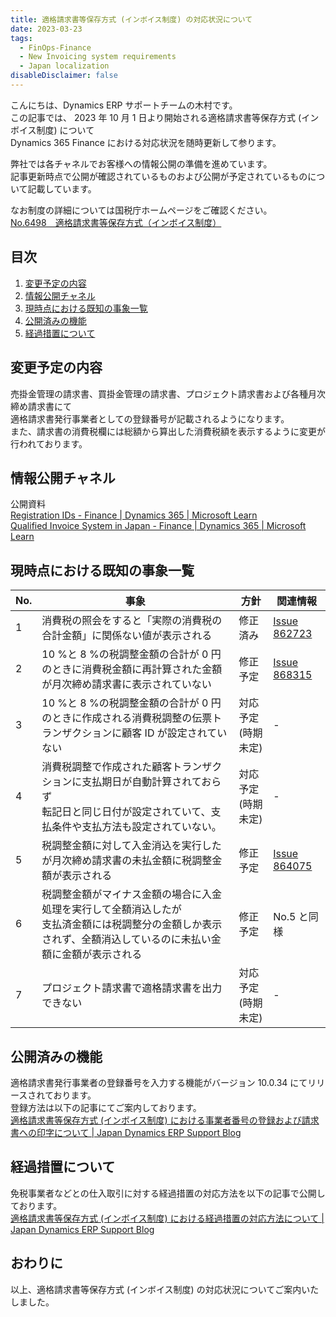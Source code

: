 ```yaml
---
title: 適格請求書等保存方式 (インボイス制度) の対応状況について
date: 2023-03-23
tags:
  - FinOps-Finance
  - New Invoicing system requirements
  - Japan localization
disableDisclaimer: false
---
```


こんにちは、Dynamics ERP サポートチームの木村です。  
この記事では、 2023 年 10 月 1 日より開始される適格請求書等保存方式 (インボイス制度) について  
Dynamics 365 Finance における対応状況を随時更新して参ります。  

<!-- more -->
弊社では各チャネルでお客様への情報公開の準備を進めています。  
記事更新時点で公開が確認されているものおよび公開が予定されているものについて記載しています。  

なお制度の詳細については国税庁ホームページをご確認ください。  
[No.6498 適格請求書等保存方式（インボイス制度）](https://www.nta.go.jp/taxes/shiraberu/taxanswer/shohi/6498.htm)  

## 目次
1. [変更予定の内容](#update-contents)
1. [情報公開チャネル](#information-channel)
1. [現時点における既知の事象一覧](#bug-list)
1. [公開済みの機能](#published-function)
1. [経過措置について](#transitional-measures)


<a id='update-contents'></a>

## 変更予定の内容
売掛金管理の請求書、買掛金管理の請求書、プロジェクト請求書および各種月次締め請求書にて  
適格請求書発行事業者としての登録番号が記載されるようになります。  
また、請求書の消費税欄には総額から算出した消費税額を表示するように変更が行われております。  
  
<a id='information-channel'></a>

## 情報公開チャネル
公開資料  
  [Registration IDs - Finance | Dynamics 365 | Microsoft Learn](https://learn.microsoft.com/en-us/dynamics365/finance/localizations/europe/emea-registration-ids)  
  [Qualified Invoice System in Japan - Finance | Dynamics 365 | Microsoft Learn](https://learn.microsoft.com/en-us/dynamics365/finance/localizations/japan/apac-jpn-qualified-invoice-system)


<a id='bug-list'></a>

## 現時点における既知の事象一覧
| No. | 事象 | 方針 | 関連情報 |
| ---- | ---- | ---- | ---- |
| 1 | 消費税の照会をすると「実際の消費税の合計金額」に関係ない値が表示される | 修正済み | [Issue 862723](https://fix.lcs.dynamics.com/Issue/Details?bugId=862723) |
| 2 | 10 %と 8 %の税調整金額の合計が 0 円のときに消費税金額に再計算された金額が月次締め請求書に表示されていない | 修正予定 | [Issue 868315](https://fix.lcs.dynamics.com/Issue/Details?bugId=868315) |
| 3 | 10 %と 8 %の税調整金額の合計が 0 円のときに作成される消費税調整の伝票トランザクションに顧客 ID が設定されていない | 対応予定<br>(時期未定) | - |
| 4 | 消費税調整で作成された顧客トランザクションに支払期日が自動計算されておらず<br>転記日と同じ日付が設定されていて、支払条件や支払方法も設定されていない。 | 対応予定<br>(時期未定) | - |
| 5 | 税調整金額に対して入金消込を実行したが月次締め請求書の未払金額に税調整金額が表示される | 修正予定 | [Issue 864075](https://fix.lcs.dynamics.com/Issue/Details?bugId=864075) |
| 6 | 税調整金額がマイナス金額の場合に入金処理を実行して全額消込したが<br>支払済金額には税調整分の金額しか表示されず、全額消込しているのに未払い金額に金額が表示される | 修正予定 | No.5 と同様 |
| 7 | プロジェクト請求書で適格請求書を出力できない | 対応予定<br>(時期未定) | - |


<a id='published-function'></a>

## 公開済みの機能
適格請求書発行事業者の登録番号を入力する機能がバージョン 10.0.34 にてリリースされております。  
登録方法は以下の記事にてご案内しております。  
[適格請求書等保存方式 (インボイス制度) における事業者番号の登録および請求書への印字について | Japan Dynamics ERP Support Blog](https://jpdynamicserp.github.io/blog/FinOps-Finance/new-invoicing-system-requirements-QIInumber-setting/)


<a id='transitional-measures'></a>

## 経過措置について
免税事業者などとの仕入取引に対する経過措置の対応方法を以下の記事で公開しております。  
[適格請求書等保存方式 (インボイス制度) における経過措置の対応方法について | Japan Dynamics ERP Support Blog](https://jpdynamicserp.github.io/blog/FinOps-Finance/new-invoicing-system-requirements-transitional-measures/)

## おわりに  
以上、適格請求書等保存方式 (インボイス制度) の対応状況についてご案内いたしました。  

